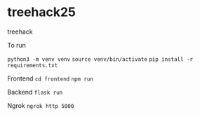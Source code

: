 # treehack25
treehack


To run

`python3 -m venv venv`
`source venv/bin/activate`
`pip install -r requirements.txt`

Frontend
`cd frontend`
`npm run`

Backend
`flask run`

Ngrok
`ngrok http 5000`
